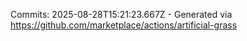 Commits: 2025-08-28T15:21:23.667Z - Generated via https://github.com/marketplace/actions/artificial-grass
<br>
